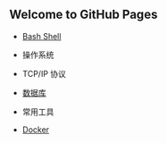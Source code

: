 ## Welcome to GitHub Pages


- [Bash Shell](bash.md)

- 操作系统

- TCP/IP 协议

- [数据库](database.md)

- 常用工具

- [Docker](docker.md)



